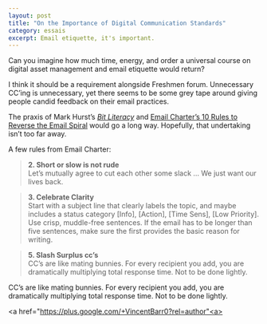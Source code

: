 ```yaml
---
layout: post
title: "On the Importance of Digital Communication Standards"
category: essais
excerpt: Email etiquette, it's important.
---
```

Can you imagine how much time, energy, and order a universal course on digital asset management and email etiquette would return?  

I think it should be a requirement alongside Freshmen forum. Unnecessary CC’ing is unnecessary, yet there seems to be some grey tape around giving people candid feedback on their email practices.  

The praxis of Mark Hurst’s [_Bit Literacy_](http://bitliteracy.com/) and [Email Charter’s 10 Rules to Reverse the Email Spiral](http://emailcharter.org/) would go a long way. Hopefully, that undertaking isn’t too far away.

A few rules from Email Charter:  

>**2.  Short or slow is not rude**  
> Let’s mutually agree to cut each other some slack … We just want our lives back.  

>**3.  Celebrate Clarity**  
>Start with a subject line that clearly labels the topic, and maybe includes a status category [Info], [Action], [Time Sens], [Low Priority]. Use crisp, muddle-free sentences. If the email has to be longer than five sentences, make sure the first provides the basic reason for writing.  

>**5.  Slash Surplus cc’s**  
>CC’s are like mating bunnies. For every recipient you add, you are dramatically multiplying total response time. Not to be done lightly.  

CC’s are like mating bunnies. For every recipient you add, you are dramatically multiplying total response time. Not to be done lightly.  

<a href="https://plus.google.com/+VincentBarr0?rel=author"<a></a>